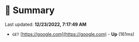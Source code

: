 # 📖 Summary
Last updated: **12/23/2022, 7:17:49 AM**

- `GET` [https://google.com](https://google.com) - **Up** (161ms)
